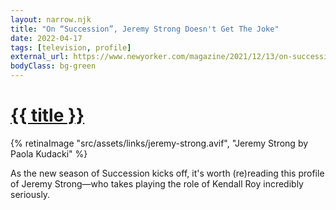 ```yaml
---
layout: narrow.njk
title: "On “Succession”, Jeremy Strong Doesn't Get The Joke"
date: 2022-04-17
tags: [television, profile]
external_url: https://www.newyorker.com/magazine/2021/12/13/on-succession-jeremy-strong-doesnt-get-the-joke?ref=daniel.pizza
bodyClass: bg-green
---
```

<h1><a href="{{ external_url }}">{{ title }}</a></h1>

{% retinaImage "src/assets/links/jeremy-strong.avif", "Jeremy Strong by Paola Kudacki" %}

As the new season of Succession kicks off, it's worth (re)reading this profile of Jeremy Strong—who takes playing the role of Kendall Roy incredibly seriously.